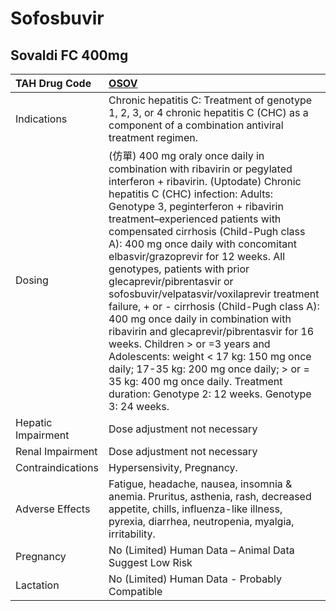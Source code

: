 # Sofosbuvir

## Sovaldi FC 400mg

| TAH Drug Code      | [**OSOV**](https://www.tahsda.org.tw/drugs/hissearch.php?drug_code=OSOV)                                                                                                                                                                                                                                                                                                                                                                                                                                                                                                                                                                                                                                                                                                                                               |
|:-------------------|:-----------------------------------------------------------------------------------------------------------------------------------------------------------------------------------------------------------------------------------------------------------------------------------------------------------------------------------------------------------------------------------------------------------------------------------------------------------------------------------------------------------------------------------------------------------------------------------------------------------------------------------------------------------------------------------------------------------------------------------------------------------------------------------------------------------------------|
| Indications        | Chronic hepatitis C: Treatment of genotype 1, 2, 3, or 4 chronic hepatitis C (CHC) as a component of a combination antiviral treatment regimen.                                                                                                                                                                                                                                                                                                                                                                                                                                                                                                                                                                                                                                                                        |
| Dosing             | (仿單) 400 mg oraly once daily in combination with ribavirin or pegylated interferon + ribavirin. (Uptodate) Chronic hepatitis C (CHC) infection: Adults: Genotype 3, peginterferon + ribavirin treatment–experienced patients with compensated cirrhosis (Child-Pugh class A): 400 mg once daily with concomitant elbasvir/grazoprevir for 12 weeks. All genotypes, patients with prior glecaprevir/pibrentasvir or sofosbuvir/velpatasvir/voxilaprevir treatment failure, + or - cirrhosis (Child-Pugh class A): 400 mg once daily in combination with ribavirin and glecaprevir/pibrentasvir for 16 weeks. Children > or =3 years and Adolescents: weight < 17 kg: 150 mg once daily; 17-35 kg: 200 mg once daily; > or = 35 kg: 400 mg once daily. Treatment duration: Genotype 2: 12 weeks. Genotype 3: 24 weeks. |
| Hepatic Impairment | Dose adjustment not necessary                                                                                                                                                                                                                                                                                                                                                                                                                                                                                                                                                                                                                                                                                                                                                                                          |
| Renal Impairment   | Dose adjustment not necessary                                                                                                                                                                                                                                                                                                                                                                                                                                                                                                                                                                                                                                                                                                                                                                                          |
| Contraindications  | Hypersensivity, Pregnancy.                                                                                                                                                                                                                                                                                                                                                                                                                                                                                                                                                                                                                                                                                                                                                                                             |
| Adverse Effects    | Fatigue, headache, nausea, insomnia & anemia. Pruritus, asthenia, rash, decreased appetite, chills, influenza-like illness, pyrexia, diarrhea, neutropenia, myalgia, irritability.                                                                                                                                                                                                                                                                                                                                                                                                                                                                                                                                                                                                                                     |
| Pregnancy          | No (Limited) Human Data – Animal Data Suggest Low Risk                                                                                                                                                                                                                                                                                                                                                                                                                                                                                                                                                                                                                                                                                                                                                                 |
| Lactation          | No (Limited) Human Data - Probably Compatible                                                                                                                                                                                                                                                                                                                                                                                                                                                                                                                                                                                                                                                                                                                                                                          |

